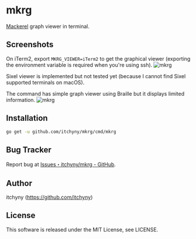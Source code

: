 # mkrg
[Mackerel](https://mackerel.io) graph viewer in terminal.

## Screenshots
On iTerm2, export `MKRG_VIEWER=iTerm2` to get the graphical viewer (exporting the environment variable is required when you're using ssh).
![mkrg](https://user-images.githubusercontent.com/375258/46917836-3ad1a880-d006-11e8-86b2-bb9d82ad6b82.png)

Sixel viewer is implemented but not tested yet (because I cannot find Sixel supported terminals on macOS).

The command has simple graph viewer using Braille but it displays limited information.
![mkrg](https://user-images.githubusercontent.com/375258/46918009-88024a00-d007-11e8-89c0-605bfe14bd94.png)

## Installation
```sh
go get -u github.com/itchyny/mkrg/cmd/mkrg
```

## Bug Tracker
Report bug at [Issues・itchyny/mkrg - GitHub](https://github.com/itchyny/mkrg/issues).

## Author
itchyny (https://github.com/itchyny)

## License
This software is released under the MIT License, see LICENSE.
